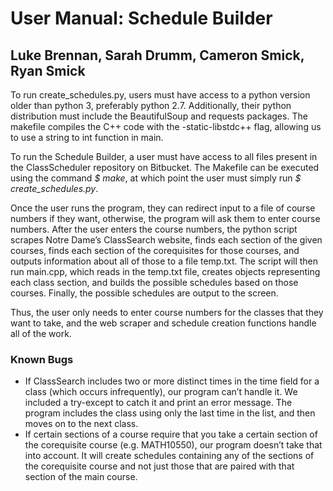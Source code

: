 # User Manual: Schedule Builder #
## Luke Brennan, Sarah Drumm, Cameron Smick, Ryan Smick ##

To run create_schedules.py, users must have access to a python version older than python 3, preferably python 2.7. Additionally, their python distribution must include the BeautifulSoup and requests packages. The makefile compiles the C++ code with the -static-libstdc++ flag, allowing us to use a string to int function in main.

To run the Schedule Builder, a user must have access to all files present in the ClassScheduler repository on Bitbucket. The Makefile can be executed using the command *$ make*, at which point the user must simply run *$ create_schedules.py*.

Once the user runs the program, they can redirect input to a file of course numbers if they want, otherwise, the program will ask them to enter course numbers. After the user enters the course numbers, the python script scrapes Notre Dame’s ClassSearch website, finds each section of the given courses, finds each section of the corequisites for those courses, and outputs information about all of those to a file temp.txt. The script will then run main.cpp, which reads in the temp.txt file, creates objects representing each class section, and builds the possible schedules based on those courses. Finally, the possible schedules are output to the screen.

Thus, the user only needs to enter course numbers for the classes that they want to take, and the web scraper and schedule creation functions handle all of the work.

### Known Bugs ###
* If ClassSearch includes two or more distinct times in the time field for a class (which occurs infrequently), our program can’t handle it. We included a try-except to catch it and print an error message. The program includes the class using only the last time in the list, and then moves on to the next class.
* If certain sections of a course require that you take a certain section of the corequisite course (e.g. MATH10550), our program doesn’t take that into account. It will create schedules containing any of the sections of the corequisite course and not just those that are paired with that section of the main course.